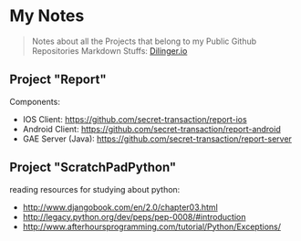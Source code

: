 My Notes
=====

> Notes about all the Projects that belong to my Public Github Repositories
> Markdown Stuffs: [Dilinger.io]

Project "Report"
----

Components:
- IOS Client: https://github.com/secret-transaction/report-ios
- Android Client: https://github.com/secret-transaction/report-android
- GAE Server (Java): https://github.com/secret-transaction/report-server

Project "ScratchPadPython"
----

reading resources for studying about python:
- http://www.djangobook.com/en/2.0/chapter03.html
- http://legacy.python.org/dev/peps/pep-0008/#introduction
- http://www.afterhoursprogramming.com/tutorial/Python/Exceptions/

[Dilinger.io]:http://dillinger.io/
